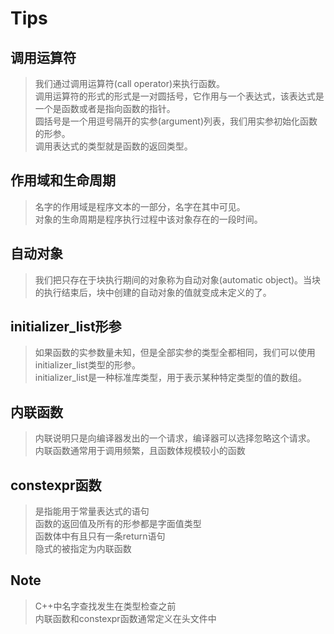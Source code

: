 # Tips

## 调用运算符
>我们通过调用运算符(call operator)来执行函数。  
>调用运算符的形式的形式是一对圆括号，它作用与一个表达式，该表达式是一个是函数或者是指向函数的指针。  
>圆括号是一个用逗号隔开的实参(argument)列表，我们用实参初始化函数的形参。  
>调用表达式的类型就是函数的返回类型。

## 作用域和生命周期
>名字的作用域是程序文本的一部分，名字在其中可见。  
>对象的生命周期是程序执行过程中该对象存在的一段时间。

## 自动对象
>我们把只存在于块执行期间的对象称为自动对象(automatic object)。当块的执行结束后，块中创建的自动对象的值就变成未定义的了。

## initializer_list形参
>如果函数的实参数量未知，但是全部实参的类型全都相同，我们可以使用initializer_list类型的形参。  
>initializer_list是一种标准库类型，用于表示某种特定类型的值的数组。

## 内联函数
>内联说明只是向编译器发出的一个请求，编译器可以选择忽略这个请求。  
>内联函数通常用于调用频繁，且函数体规模较小的函数

## constexpr函数
>是指能用于常量表达式的语句  
>函数的返回值及所有的形参都是字面值类型  
>函数体中有且只有一条return语句  
>隐式的被指定为内联函数

## Note
>C++中名字查找发生在类型检查之前  
>内联函数和constexpr函数通常定义在头文件中